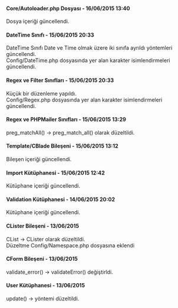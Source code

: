 <h4>Core/Autoloader.php Dosyası - 16/06/2015 13:40</h4>
<p>Dosya içeriği güncellendi.</p>

<h4>DateTime Sınıfı - 15/06/2015 20:33</h4>
<p>DateTime Sınıfı Date ve Time olmak üzere iki sınıfa ayrıldı yöntemleri güncellendi.<br>
Config/DateTime.php dosyasında yer alan karakter isimlendirmeleri güncellendi.</p>

<h4>Regex ve Filter Sınıfları - 15/06/2015 20:33</h4>
<p>Küçük bir düzenleme yapıldı.<br>
Config/Regex.php dosyasında yer alan karakter isimlendirmeleri güncellendi.</p>

<h4>Regex ve PHPMailer Sınıfları - 15/06/2015 13:29</h4>
<p>preg_matchAll() -> preg_match_all() olarak düzeltildi.</p>

<h4>Template/CBlade Bileşeni - 15/06/2015 13:12</h4>
<p>Bileşen içeriği güncellendi.</p>

<h4>Import Kütüphanesi - 15/06/2015 12:42</h4>
<p>Kütüphane içeriği güncellendi.</p>

<h4>Validation Kütüphanesi - 14/06/2015 20:02</h4>
<p>Kütüphane içeriği güncellendi.</p>

<h4>CLister Bileşeni - 13/06/2015</h4>
<p>CList -> CLister olarak düzeltildi.<br>
Düzeltme Config/Namespace.php dosyasına eklendi</p>

<h4>CForm Bileşeni - 13/06/2015</h4>
<p>validate_error() -> validateError() değiştirldi.</p>

<h4>User Kütüphanesi - 13/06/2015</h4>
<p>update() -> yöntemi düzeltildi.</p>
